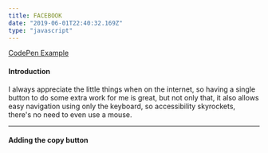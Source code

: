 ```yaml
---
title: FACEBOOK
date: "2019-06-01T22:40:32.169Z"
type: "javascript"
---
```


[CodePen Example]()

#### Introduction

I always appreciate the little things when on the internet, so having a single button to do some extra work for me is great, but not only that, it also allows easy navigation using only the keyboard, so accessibility skyrockets, there's no need to even use a mouse.

---

#### Adding the copy button
